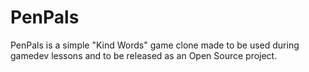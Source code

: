 # PenPals
PenPals is a simple "Kind Words" game clone made to be used during gamedev lessons and to be released as an Open Source project.  

